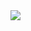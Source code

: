 <img src="https://github.com/naverclassicsalon/naverclassicsalon.github.io/blob/main/%E1%84%8B%E1%85%A7%E1%86%AB%E1%84%86%E1%85%A1%E1%86%AF%E1%84%91%E1%85%A9%E1%84%89%E1%85%B3%E1%84%90%E1%85%A5.png"/>
